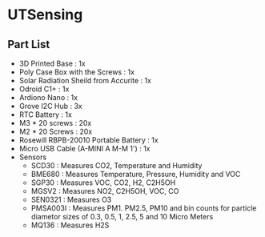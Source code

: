 # UTSensing

## Part List 
- 3D Printed Base : 1x
- Poly Case Box with the Screws : 1x
- Solar Radiation Sheild from Accurite : 1x
- Odroid C1+ : 1x
- Ardiono Nano : 1x
- Grove I2C Hub : 3x
- RTC Battery : 1x
- M3 * 20 screws : 20x
- M2 * 20 Screws : 20x 
- Rosewill RBPB-20010 Portable Battery : 1x 
- Micro USB Cable (A-MINI A M-M 1') : 1x 
- Sensors 
  - SCD30    : Measures CO2, Temperature and Humidity 
  - BME680   : Measures Temperature, Pressure, Humidity and VOC
  - SGP30    : Measures VOC, CO2, H2, C2H5OH 
  - MGSV2    : Measures NO2, C2H5OH, VOC, CO
  - SEN0321  : Measures O3
  - PMSA003I : Measures PM1. PM2.5, PM10 and bin counts for particle diametor sizes of 0.3, 0.5, 1, 2.5, 5 and 10 Micro Meters
  - MQ136    : Measures H2S


